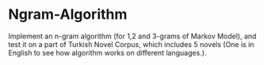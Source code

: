 # Ngram-Algorithm
Implement an n-gram algorithm (for 1,2 and 3-grams of Markov Model), and test it on a part of Turkish Novel Corpus, which includes 5 novels (One is in English to see how algorithm works on different languages.).
